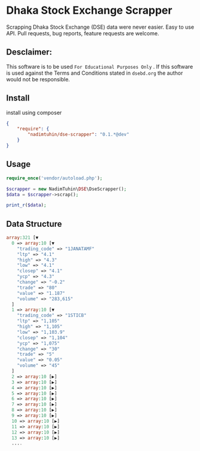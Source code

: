 # Dhaka Stock Exchange Scrapper
Scrapping Dhaka Stock Exchange (DSE) data were never easier. Easy to use API. Pull requests, bug reports, feature requests are welcome.

## Desclaimer:
This software is to be used `For Educational Purposes Only` . If this software is used against the Terms and Conditions stated in `dsebd.org` the author would not be responsible.

## Install 
install using composer
```json
{
    "require": {
        "nadimtuhin/dse-scrapper": "0.1.*@dev"
    }
}
```

## Usage
```php
require_once('vendor/autoload.php');

$scrapper = new NadimTuhin\DSE\DseScrapper();
$data = $scrapper->scrap();

print_r($data);
```


## Data Structure
```php
array:321 [▼
  0 => array:10 [▼
    "trading_code" => "1JANATAMF"
    "ltp" => "4.1"
    "high" => "4.3"
    "low" => "4.1"
    "closep" => "4.1"
    "ycp" => "4.3"
    "change" => "-0.2"
    "trade" => "80"
    "value" => "1.187"
    "volume" => "283,615"
  ]
  1 => array:10 [▼
    "trading_code" => "1STICB"
    "ltp" => "1,105"
    "high" => "1,105"
    "low" => "1,103.9"
    "closep" => "1,104"
    "ycp" => "1,075"
    "change" => "30"
    "trade" => "5"
    "value" => "0.05"
    "volume" => "45"
  ]
  2 => array:10 [▶]
  3 => array:10 [▶]
  4 => array:10 [▶]
  5 => array:10 [▶]
  6 => array:10 [▶]
  7 => array:10 [▶]
  8 => array:10 [▶]
  9 => array:10 [▶]
  10 => array:10 [▶]
  11 => array:10 [▶]
  12 => array:10 [▶]
  13 => array:10 [▶]
  ....
```
